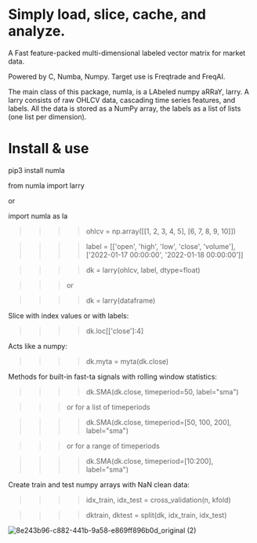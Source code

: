 # Simply load, slice, cache, and analyze.
A Fast feature-packed multi-dimensional labeled vector matrix for market data.

Powered by C, Numba, Numpy. Target use is Freqtrade and FreqAI.

The main class of this package, numla, is a LAbeled numpy aRRaY, larry. A larry consists of raw OHLCV data, cascading time series features, and labels. All the data is stored as a NumPy array, the labels as a list of lists (one list per dimension).

# Install & use

pip3 install numla

from numla import larry 

or

import numla as la

>>>>ohlcv = np.array([[1, 2, 3, 4, 5], [6, 7, 8, 9, 10]])

>>>>label = [['open', 'high', 'low', 'close', 'volume'], ['2022-01-17 00:00:00', '2022-01-18 00:00:00']]

>>>>dk = larry(ohlcv, label, dtype=float)

>>>or

>>>>dk = larry(dataframe)

Slice with index values or with labels:

>>>>dk.loc[['close']:4]

Acts like a numpy:

>>>>dk.myta = myta(dk.close)

Methods for built-in fast-ta signals with rolling window statistics:

>>>>dk.SMA(dk.close, timeperiod=50, label="sma")

>>>or for a list of timeperiods

>>>>dk.SMA(dk.close, timeperiod=[50, 100, 200], label="sma")

>>>or for a range of timeperiods

>>>>dk.SMA(dk.close, timeperiod=[10:200], label="sma")

Create train and test numpy arrays with NaN clean data:

>>>>idx_train, idx_test = cross_validation(n, kfold)

>>>>dktrain, dktest = split(dk, idx_train, idx_test)


![8e243b96-c882-441b-9a58-e869ff896b0d_original (2)](https://user-images.githubusercontent.com/13509246/205417536-b5b3798e-02f7-4eb1-8ff7-7c7b8a878e4c.png)

